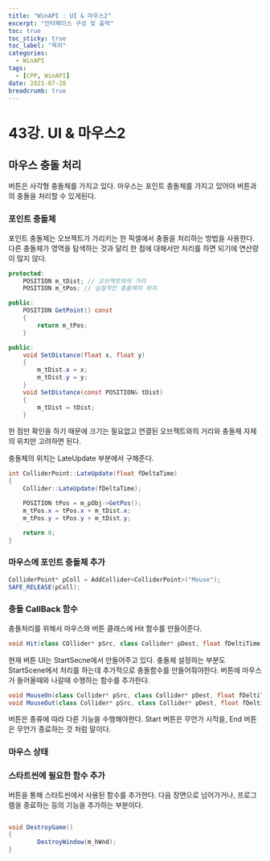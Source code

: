 ```yaml
---
title: "WinAPI : UI & 마우스2"
excerpt: "인터페이스 구성 및 출력"
toc: true
toc_sticky: true
toc_label: "목차"
categories:
  - WinAPI
tags:
  - [CPP, WinAPI]
date: 2021-07-28
breadcrumb: true
---
```


# 43강. UI & 마우스2

## 마우스 충돌 처리

버튼은 사각형 충돌체를 가지고 있다. 마우스는 포인트 충돌체를 가지고 있어야 버튼과의 충돌을 처리할 수 있게된다.

### 포인트 충돌체

포인트 충돌체는 오브젝트가 가리키는 한 픽셀에서 충돌을 처리하는 방법을 사용한다. 다른 충돌체가 영역을 탐색하는 것과 달리 한 점에 대해서만 처리를 하면 되기에 연산량이 많지 않다.

```csharp
protected:
	POSITION m_tDist; // 오브젝트와의 거리
	POSITION m_tPos; // 실질적인 충돌체의 위치

public:
	POSITION GetPoint() const
	{
		return m_tPos;
	}

public:
	void SetDistance(float x, float y)
	{
		m_tDist.x = x;
		m_tDist.y = y;
	}
	void SetDistance(const POSITION& tDist)
	{
		m_tDist = tDist;
	}
```

한 점만 확인을 하기 때문에 크기는 필요없고 연결된 오브젝트와의 거리와 충돌체 자체의 위치만 고려하면 된다.

충돌체의 위치는 LateUpdate 부분에서 구해준다.

```csharp
int ColliderPoint::LateUpdate(float fDeltaTime)
{
	Collider::LateUpdate(fDeltaTime);

	POSITION tPos = m_pObj->GetPos();
	m_tPos.x = tPos.x + m_tDist.x;
	m_tPos.y = tPos.y + m_tDist.y;

	return 0;
}
```

### 마우스에 포인트 충돌체 추가

```csharp
ColliderPoint* pColl = AddCollider<ColliderPoint>("Mouse");
SAFE_RELEASE(pColl);
```

### 충돌 CallBack 함수

충돌처리를 위해서 마우스와 버튼 클래스에 Hit 함수를 만들어준다.

```csharp
void Hit(class COllider* pSrc, class Collider* pDest, float fDeltiTime);
```

현재 버튼 UI는 StartSecne에서 만들어주고 있다. 충돌체 설정하는 부분도 StartScene에서 처리를 하는데 추가적으로 충돌함수를 만들어줘야한다. 버튼에 마우스가 들어올때와 나갈때 수행하는 함수를 추가한다.

```csharp
void MouseOn(class Collider* pSrc, class Collider* pDest, float fDeltiTime);
void MouseOut(class Collider* pSrc, class Collider* pDest, float fDeltiTime);
```

버튼은 종류에 따라 다른 기능을 수행해야한다. Start 버튼은 무언가 시작을, End 버튼은 무언가 종료하는 것 처럼 말이다.

### 마우스 상태

### 스타트씬에 필요한 함수 추가

버튼을 통해 스타트씬에서 사용된 함수를 추가한다. 다음 장면으로 넘어가거나, 프로그램을 종료하는 등의 기능을 추가하는 부분이다.

```csharp

void DestroyGame()
{
		DestroyWindow(m_hWnd);
}
```
